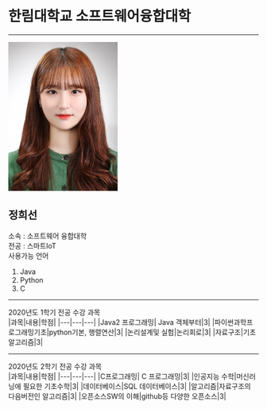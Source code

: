 # 한림대학교 소프트웨어융합대학
---
<img src=증명사진2.jpg height=300 width=220>


정희선
---
소속 : 소프트웨어 융합대학   
전공 : 스마트IoT   
사용가능 언어  
1. Java   
2. Python   
3. C   

------------
2020년도 1학기 전공 수강 과목   
|과목|내용|학점|
|---|---|---|
|Java2 프로그래밍| Java 객체부터|3|
|파이썬과학프로그래밍기초|python기본, 행렬연산|3|
|논리설계및 실험|논리회로|3|
|자료구조|기초 알고리즘|3|

------------
2020년도 2학기 전공 수강 과목   
|과목|내용|학점|
|---|---|---|
|C프로그래밍| C 프로그래밍|3|
|인공지능 수학|머신러닝에 필요한 기초수학|3|
|데이터베이스|SQL 데이터베이스|3|
|알고리즘|자료구조의 다음버전인 알고리즘|3|
|오픈소스SW의 이해|github등 다양한 오픈소스|3|
